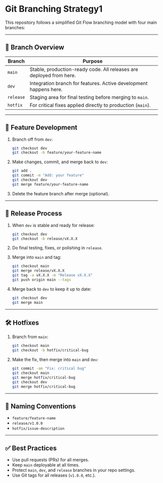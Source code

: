 # Git Branching Strategy1

This repository follows a simplified Git Flow branching model with four main branches:

---

## 🔀 Branch Overview

| Branch      | Purpose                                                         |
|-------------|-----------------------------------------------------------------|
| `main`      | Stable, production-ready code. All releases are deployed from here. |
| `dev`       | Integration branch for features. Active development happens here.   |
| `release`   | Staging area for final testing before merging to `main`.         |
| `hotfix`    | For critical fixes applied directly to production (`main`).      |

---

## 🚧 Feature Development

1. Branch off from `dev`:
    ```bash
    git checkout dev
    git checkout -b feature/your-feature-name
    ```

2. Make changes, commit, and merge back to `dev`:
    ```bash
    git add .
    git commit -m "Add: your feature"
    git checkout dev
    git merge feature/your-feature-name
    ```

3. Delete the feature branch after merge (optional).

---

## 🚀 Release Process

1. When `dev` is stable and ready for release:
    ```bash
    git checkout dev
    git checkout -b release/vX.X.X
    ```

2. Do final testing, fixes, or polishing in `release`.

3. Merge into `main` and tag:
    ```bash
    git checkout main
    git merge release/vX.X.X
    git tag -a vX.X.X -m "Release vX.X.X"
    git push origin main --tags
    ```

4. Merge back to `dev` to keep it up to date:
    ```bash
    git checkout dev
    git merge main
    ```

---

## 🛠 Hotfixes

1. Branch from `main`:
    ```bash
    git checkout main
    git checkout -b hotfix/critical-bug
    ```

2. Make the fix, then merge into `main` and `dev`:
    ```bash
    git commit -am "Fix: critical bug"
    git checkout main
    git merge hotfix/critical-bug
    git checkout dev
    git merge hotfix/critical-bug
    ```

---

## 📌 Naming Conventions

- `feature/feature-name`
- `release/v1.0.0`
- `hotfix/issue-description`

---

## ✅ Best Practices

- Use pull requests (PRs) for all merges.
- Keep `main` deployable at all times.
- Protect `main`, `dev`, and `release` branches in your repo settings.
- Use Git tags for all releases (`v1.0.0`, etc.).
